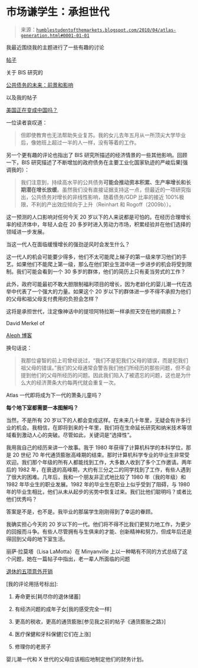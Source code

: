<!--yml

类别：未分类

日期：2024-05-18 00:30:42

-->

# 市场谦学生：承担世代

> 来源：[`humblestudentofthemarkets.blogspot.com/2010/04/atlas-generation.html#0001-01-01`](https://humblestudentofthemarkets.blogspot.com/2010/04/atlas-generation.html#0001-01-01)

我最近围绕我的主题进行了一些有趣的讨论

[帖子](http://humblestudentofthemarkets.blogspot.com/2010/04/bis-all-roads-lead-to-inflation.html)

关于 BIS 研究的

[公共债务的未来：前景和影响](http://www.bis.org/publ/work300.pdf?noframes=1)

以及我的帖子

[美国正在变成中国吗？](http://humblestudentofthemarkets.blogspot.com/2010/04/is-america-becoming-like-china.html)

一位读者哀叹道：

> 但即使教育也无法帮助失业复苏。我的女儿去年五月从一所顶尖大学毕业后，像她班上超过一半的人一样，没有等着的工作。

另一个更有趣的评论也指出了 BIS 研究所描述的经济情景的一些其他影响。回顾一下，BIS 研究描述了不断增加的政府债务在主要工业化国家轨迹的严峻后果[强调我的）：

> 我们注意到，持续高水平的公共债务**可能会推动资本积累、生产率增长和长期潜在增长放缓**。虽然我们没有直接证据支持这一点，但最近的一项研究指出，公共债务对增长的非线性影响，随着债务/GDP 比率的接近 100%极限，不利的产出效应倾向于上升（Reinhart 和 Rogoff（2009b））。

这一预测的人口影响对任何今天 20 岁以下的人来说都是可怕的。在经历合理增长率的经济体中，年轻人会在 20 多岁时进入劳动力市场，积累经验并在他们选择的领域进一步发展。

当这一代人在面临缓慢增长的强劲逆风时会发生什么？

这一代人的机会可能要少得多，他们不太可能爬上梯子的第一级来学习他们的手艺。如果他们不能爬上第一级，那么在他们职业生涯中进一步进步的机会将受到限制。我们可能会看到一个 30 多岁的群体，他们的简历上只有麦当劳式的工作？

此外，政府可能最初不敢大胆限制福利项目的增长，因为老龄化的婴儿潮一代在选举中代表了一个强大的力量。如果这个 20 岁以下的群体进一步不得不承担为他们的父母和祖父母支付费用的负担会怎样？

这将是承担世代，注定像神话中的提坦阿特拉斯一样承担天空在他的肩膀上？

David Merkel of

[Aleph 博客](http://alephblog.com/2010/04/07/the-rules-part-vi/)

换句话说：

> 我那位睿智的前上司曾经说过，“我们不是犯我们父母的错误，而是犯我们祖父母的错误。”我们的父母通常会警告我们他们所经历的那些问题，但不会提到他们的父母所经历的问题。因此我们陷入了被遗忘的问题，这也是为什么大的经济萧条大约每两代就会重复一次。

Atlas 一代即将成为下一代的萧条儿童吗？

**每个地下室都需要一本图解吗？**

当然，不是所有 20 岁以下的人都会变成这样。在未来几十年里，无疑会有许多行业的机会。我相信，在即将到来的十年里，我们将在生命延长研究和纳米技术等领域看到激动人心的突破。尽管如此，关键词是“选择性”。

我用我自己的经历来讲一个故事。我于 1980 年获得了计算机科学的本科学位，那是 20 世纪 70 年代通货膨胀高峰期的结束。那时计算机科学专业的毕业生非常受欢迎。我们那个年级的所有人都能找到工作，大多数人收到了多个工作邀请。两年后的 1982 年，在衰退的高峰期，大约有三分之二的同学找到了工作，有些人遇到了很大的困难。几年后，我和一个朋友非正式地比较了 1980 年（我的年级）和 1982 年毕业生的职业发展。1982 年的毕业生在职业上似乎受到了阻碍，与 1980 年的毕业生相比，他们从未从起步的劣势中恢复过来。我们比他们聪明吗？或者比他们优秀吗？

答案是不是，也不是。我毕业的那届学生刚刚得到了幸运的眷顾。

我确实担心今天的 20 岁以下的一代。他们将不得不比我们更努力地工作，为更少的回报而斗争。有些人尽管拥有与生俱来的才能、创新精神和努力，但成年后还是得回到父母的地下室生活。

丽萨·拉莫塔（Lisa LaMotta）在 Minyanville 上以一种略有不同的方式总结了这个问题，她在一篇帖子中指出，老一辈人所面临的问题

[退休的五项意外开销](http://www.minyanville.com/investing/articles/retirement-spending-retirees-health-care-children/4/14/2010/id/27498?page=full)

[我的评论用括号标出]:

1.  寿命更长[耗尽你的退休储蓄]

1.  有经济问题的成年子女[我的感受完全一样]

1.  更高的税收，更高的通货膨胀[参见我之前的帖子《通货膨胀之路》]

1.  医疗保健和牙科保健[它们在上涨]

1.  修理你的老房子

婴儿潮一代和 X 世代的父母应该相应地制定他们的财务计划。
